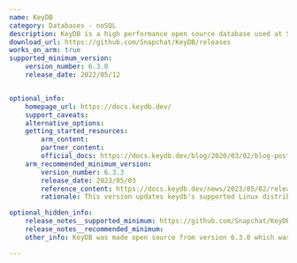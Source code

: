 ```yaml
---
name: KeyDB
category: Databases - noSQL
description: KeyDB is a high performance open source database used at Snap, and a powerful drop-in alternative to Redis.
download_url: https://github.com/Snapchat/KeyDB/releases
works_on_arm: true
supported_minimum_version:
    version_number: 6.3.0
    release_date: 2022/05/12


optional_info:
    homepage_url: https://docs.keydb.dev/
    support_caveats:
    alternative_options:
    getting_started_resources:
        arm_content:
        partner_content:
        official_docs: https://docs.keydb.dev/blog/2020/03/02/blog-post/
    arm_recommended_minimum_version:
        version_number: 6.3.3
        release_date: 2023/05/03
        reference_content: https://docs.keydb.dev/news/2023/05/02/release_6_3_3/
        rationale: This version updates keydb's supported Linux distributions and base images to better support KeyDB FLASH & C++17 features. The release includes updates to the KeyDB FLASH feature, such as updating RocksDB to v7.9.2 and fixing race conditions in prefetching keys asynchronously. These improvements can enhance the performance and stability of KeyDB when using FLASH storage.

optional_hidden_info:
    release_notes__supported_minimum: https://github.com/Snapchat/KeyDB/releases/tag/v6.3.0
    release_notes__recommended_minimum:
    other_info: KeyDB was made open source from version 6.3.0 which was released on May 12, 2022. However, the ARM support was first added in the version [0.9.3](https://github.com/Snapchat/KeyDB/releases/tag/v0.9.3) which was released on March 25, 2019. 

---
```

